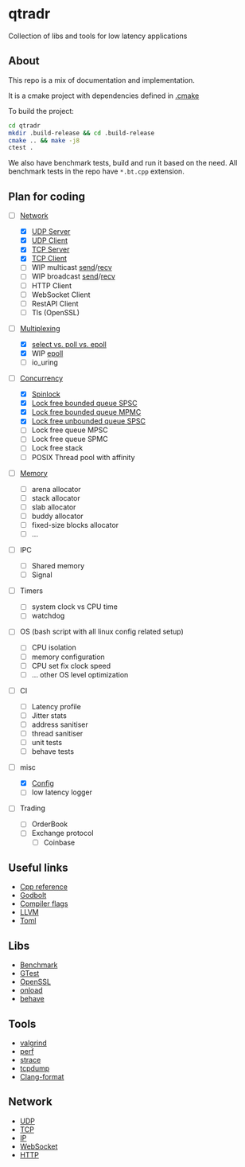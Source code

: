 # qtradr

Collection of libs and tools for low latency applications

## About

This repo is a mix of documentation and implementation.

It is a cmake project with dependencies defined in [.cmake](./.cmake/)


To build the project:

```bash
cd qtradr
mkdir .build-release && cd .build-release
cmake .. && make -j8
ctest .
```

We also have benchmark tests, build and run it based on the need.
All benchmark tests in the repo have `*.bt.cpp` extension.


## Plan for coding

- [ ] [Network](./network/README.md)

  - [x] [UDP Server](./network/inc/network/udp/server.hpp)
  - [x] [UDP Client](./network/inc/network/udp/client.hpp)
  - [x] [TCP Server](./network/inc/network/tcp/server.hpp)
  - [x] [TCP Client](./network/inc/network/tcp/client.hpp)
  - [ ] WIP multicast [send](./network/inc/network/udp/mcast_send.hpp)/[recv](./network/inc/network/udp/mcast_recv.hpp)
  - [ ] WIP broadcast [send](./network/inc/network/udp/bcast_send.hpp)/[recv](./network/inc/network/udp/bcast_recv.hpp)
  - [ ] HTTP Client
  - [ ] WebSocket Client
  - [ ] RestAPI Client
  - [ ] Tls (OpenSSL)

- [ ] [Multiplexing](./multiplexing/README.md)

  - [x] [select vs. poll vs. epoll](./multiplexing/README.md)
  - [x] WIP [epoll](./multiplexing/inc/multiplexing/epoll.hpp)
  - [ ] io_uring

- [ ] [Concurrency](./concurrency/REAME.md)

  - [x] [Spinlock](./concurrency/inc/concurrency/spinlock.hpp)
  - [x] [Lock free bounded queue SPSC](./concurrency/inc/concurrency/lfqueue/ring/spsc.hpp)
  - [x] [Lock free bounded queue MPMC](./concurrency/inc/concurrency/lfqueue/ring/mpmc.hpp)
  - [x] [Lock free unbounded queue SPSC](./concurrency/inc/concurrency/lfqueue/list/spsc.hpp)
  - [ ] Lock free queue MPSC
  - [ ] Lock free queue SPMC
  - [ ] Lock free stack
  - [ ] POSIX Thread pool with affinity

- [ ] [Memory](./memory/REAME.md)

  - [ ] arena allocator
  - [ ] stack allocator
  - [ ] slab allocator
  - [ ] buddy allocator
  - [ ] fixed-size blocks allocator
  - [ ] ...

- [ ] IPC

  - [ ] Shared memory
  - [ ] Signal

- [ ] Timers

  - [ ] system clock vs CPU time
  - [ ] watchdog

- [ ] OS (bash script with all linux config related setup)

  - [ ] CPU isolation
  - [ ] memory configuration
  - [ ] CPU set fix clock speed
  - [ ] ... other OS level optimization

- [ ] CI

  - [ ] Latency profile
  - [ ] Jitter stats
  - [ ] address sanitiser
  - [ ] thread sanitiser
  - [ ] unit tests
  - [ ] behave tests

- [ ] misc

  - [x] [Config](./misc/config/README.md)
  - [ ] low latency logger

- [ ] Trading

  - [ ] OrderBook
  - [ ] Exchange protocol
    - [ ] Coinbase

## Useful links

- [Cpp reference](https://en.cppreference.com/w/)
- [Godbolt](https://godbolt.org/)
- [Compiler flags](https://caiorss.github.io/C-Cpp-Notes/compiler-flags-options.html)
- [LLVM](https://llvm.org/docs/CommandGuide/llvm-mca.html)
- [Toml](https://toml.io/en/)

## Libs

- [Benchmark](https://github.com/google/benchmark)
- [GTest](https://google.github.io/googletest/)
- [OpenSSL](https://www.openssl.org/docs/)
- [onload](https://github.com/Xilinx-CNS/onload)
- [behave](https://behave.readthedocs.io/en/stable/)

## Tools

- [valgrind](https://valgrind.org/)
- [perf](https://perf.wiki.kernel.org/index.php/Main_Page)
- [strace](https://strace.io/)
- [tcpdump](https://www.tcpdump.org/)
- [Clang-format](https://clang.llvm.org/docs/ClangFormat.html)

## Network

- [UDP](https://www.rfc-editor.org/rfc/rfc768)
- [TCP](https://www.rfc-editor.org/rfc/rfc761)
- [IP](https://www.rfc-editor.org/rfc/rfc760)
- [WebSocket](https://www.rfc-editor.org/rfc/rfc6455)
- [HTTP](https://www.rfc-editor.org/rfc/rfc2616)

